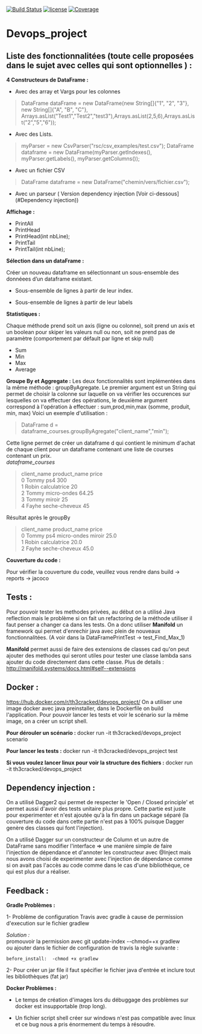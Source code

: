 [![Build Status](https://travis-ci.com/Th3CracKed/Devops_project.svg?token=Ua5Bde4zpdwh2oEzqAWq&branch=master)](https://travis-ci.com/Th3CracKed/Devops_project)
[![license](https://img.shields.io/badge/license-GPL%203.0-yellowgreen.svg)](https://github.com/Th3CracKed/Devops_project/blob/master/LICENSE.txt)
[![Coverage](https://codecov.io/gh/Th3CracKed/Devops_project/branch/master/graph/badge.svg)](https://codecov.io/gh/Th3CracKed/Devops_project)
# Devops_project

## Liste des fonctionnalitées (toute celle proposées dans le sujet avec celles qui sont optionnelles ) :

**4 Constructeurs de DataFrame :**
- Avec des array et Vargs pour les colonnes
>DataFrame dataFrame = new DataFrame(new String[]{"1", "2", "3"},  new String[]{"A", "B", "C"}, Arrays.asList("Test1","Test2","test3"),Arrays.asList(2,5,6),Arrays.asList("2","5","6"));

- Avec des Lists. 
>myParser = new CsvParser("rsc/csv_examples/test.csv");
DataFrame dataframe = new DataFrame(myParser.getIndexes(), myParser.getLabels(), myParser.getColumns());

- Avec un fichier CSV
> DataFrame dataframe = new DataFrame("chemin/vers/fichier.csv");

- Avec un parseur ( Version dependency injection [Voir ci-dessous](#Dependency injection))


**Affichage :**
- PrintAll
- PrintHead
- PrintHead(int nbLine);
- PrintTail
- PrintTail(int nbLine);

**Sélection dans un dataFrame :**

Créer un nouveau dataframe en sélectionnant un sous-ensemble des donnéees d’un dataframe existant.

- Sous-ensemble de lignes à partir de leur index.

- Sous-ensemble de lignes à partir de leur labels

**Statistiques :**

Chaque méthode prend soit un axis (ligne ou colonne), soit prend un axis et un boolean pour skiper les valeurs null ou non, soit ne prend pas de paramètre (comportement par défault par ligne et skip null)
 - Sum
 - Min
 - Max
 - Average

**Groupe By et Aggregate :**
Les deux fonctionnalités sont implémentées dans la même méthode : groupByAgregate.
Le premier argument est un String qui permet de choisir la colonne sur laquelle on va vérifier les occurences sur lesquelles on va effectuer des opérations, le deuxième argument correspond à l'opération à effectuer : sum,prod,min,max (somme, produit, min, max)
Voici un exemple d'utilisation :
> DataFrame d = dataframe_courses.groupByAgregate("client_name","min");

Cette ligne permet de créer un dataframe d qui contient le minimum d'achat de chaque client pour un dataframe contenant une liste de courses contenant un prix. <br>
*dataframe_courses*
>  client_name   product_name  price <br>
0       Tommy           ps4   300 <br>
1       Robin  calculatrice    20 <br>
2       Tommy   micro-ondes 64.25 <br>
3       Tommy        miroir    25 <br>
4       Fayhe seche-cheveux    45 <br>

Résultat après le groupBy

>  client_name      product_name      price <br>
0       Tommy  ps4 micro-ondes miroir  25.0 <br> 
1       Robin            calculatrice  20.0 <br>
2       Fayhe           seche-cheveux  45.0 


**Couverture du code :**

Pour vérifier la couverture du code, veuillez vous rendre dans build -> reports -> jacoco 

## Tests :

Pour pouvoir tester les methodes privées, au début on a utilisé Java reflection mais le problème si on fait un refactoring de la méthode utiliser il faut penser a changer ca dans les tests.
On a donc utiliser **Manifold** un framework qui permet d'enrechir java avec plein de nouveaux fonctionnalitées.
(A voir dans la DataFramePrintTest -> test_Find_Max_1)

**Manifold** permet aussi de faire des extensions de classes cad qu'on peut ajouter des methodes qui seront utiles pour tester une classe lambda sans ajouter du code directement dans cette classe.
Plus de details : http://manifold.systems/docs.html#self--extensions
 
 ## Docker :
 
 https://hub.docker.com/r/th3cracked/devops_project/
On a utiliser une image docker avec java preinstaller, dans le Dockerfile on build l'application.
Pour pouvoir lancer les tests et voir le scénario sur la même image, on a créer un script shell.

**Pour dérouler un scénario :**
docker run -it th3cracked/devops_project scenario

**Pour lancer les tests :**
docker run -it th3cracked/devops_project test

**Si vous voulez lancer linux pour voir la structure des fichiers :** docker run -it th3cracked/devops_project 
  
## Dependency injection :
 
 On a utilisé Dagger2 qui permet de respecter le 'Open / Closed principle' et permet aussi d'avoir des tests unitaire plus propre.
 Cette partie est juste pour experimenter et n'est ajoutée qu'à la fin dans un package séparé (la couverture du code dans cette partie n'est pas à 100% puisque Dagger genère des classes qui font l'injection).
 
 On a utilisé Dagger sur un constructeur de Column et un autre de DataFrame sans modifier l'interface => une manière simple de faire l'injection de dépendance et d'annoter les constructeur avec @Inject mais nous avons choisi de experimenter avec l'injection de dépendance comme si on avait pas l'accès au code comme dans le cas d'une bibliothèque, ce qui est plus dur a réaliser.
 
 
 ## Feedback :
    
 **Gradle Problèmes :**
   
 1- Problème de configuration Travis avec gradle à cause de permission d'execution sur le fichier gradlew   
 
 *Solution :*  
 promouvoir la permission avec git update-index --chmod=+x gradlew  
 ou  ajouter dans le fichier de configuration de travis la règle suivante :

`before_install: 
 -chmod +x gradlew`
  
  2- Pour créer un jar file il faut spécifier le fichier java d'entrée et inclure tout les bibliothèques (fat jar)
  
  **Docker Problèmes :**
   
  - Le temps de création d'images lors du débuggage des problèmes sur docker est insupportable (trop long).
   
  - Un fichier script shell créer sur windows n'est pas compatible avec linux et ce bug nous a pris énormement du temps à résoudre. 
